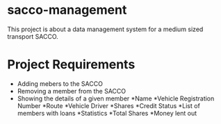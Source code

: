 # sacco-management
This project is about a data management system for a medium sized transport SACCO.

# Project Requirements
 * Adding mebers to the SACCO
 * Removing a member from the SACCO
 * Showing the details of a given member
    *Name
    *Vehicle Registration Number
    *Route
    *Vehicle Driver
    *Shares
    *Credit Status
 *List of members with loans
 *Statistics
    *Total Shares
    *Money lent out
    
